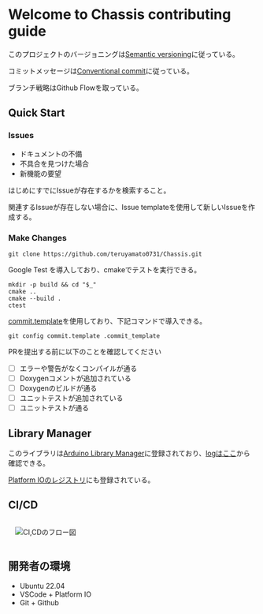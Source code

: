 # Welcome to Chassis contributing guide
このプロジェクトのバージョニングは[Semantic versioning](https://semver.org/lang/ja/)に従っている。

コミットメッセージは[Conventional commit](https://www.conventionalcommits.org/ja/v1.0.0/)に従っている。

ブランチ戦略はGithub Flowを取っている。

## Quick Start

### Issues
- ドキュメントの不備
- 不具合を見つけた場合
- 新機能の要望

はじめにすでにIssueが存在するかを検索すること。

関連するIssueが存在しない場合に、Issue templateを使用して新しいIssueを作成する。

### Make Changes
```
git clone https://github.com/teruyamato0731/Chassis.git
```

Google Test を導入しており、cmakeでテストを実行できる。
```
mkdir -p build && cd "$_"
cmake ..
cmake --build .
ctest
```

[commit.template](./.commit_template)を使用しており、下記コマンドで導入できる。
```
git config commit.template .commit_template
```

PRを提出する前に以下のことを確認してください
- [ ] エラーや警告がなくコンパイルが通る
- [ ] Doxygenコメントが追加されている
- [ ] Doxygenのビルドが通る
- [ ] ユニットテストが追加されている
- [ ] ユニットテストが通る

## Library Manager
このライブラリは[Arduino Library Manager](https://www.arduinolibraries.info/libraries/chassis)に登録されており、[logはここ](https://downloads.arduino.cc/libraries/logs/github.com/teruyamato0731/Chassis/)から確認できる。

[Platform IOのレジストリ](https://registry.platformio.org/libraries/teruyamato0731/Chassis)にも登録されている。

## CI/CD
<image src="./dox/ci.drawio.svg" style="padding: 1em" alt="CI,CDのフロー図" />

## 開発者の環境
- Ubuntu 22.04
- VSCode + Platform IO
- Git + Github
